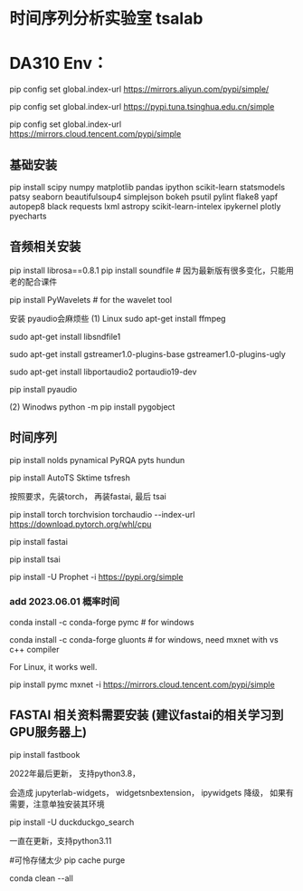 # 时间序列分析实验室 tsalab


# DA310  Env：

pip config set global.index-url https://mirrors.aliyun.com/pypi/simple/

pip config set global.index-url https://pypi.tuna.tsinghua.edu.cn/simple

pip config set global.index-url https://mirrors.cloud.tencent.com/pypi/simple

## 基础安装

pip install scipy numpy matplotlib pandas  ipython scikit-learn statsmodels patsy seaborn beautifulsoup4 simplejson bokeh psutil  pylint flake8 yapf autopep8 black requests lxml astropy scikit-learn-intelex ipykernel plotly pyecharts

## 音频相关安装

pip install librosa==0.8.1 pip install soundfile # 因为最新版有很多变化，只能用老的配合课件

pip install PyWavelets  # for the wavelet tool

安装 pyaudio会麻烦些
(1) Linux
sudo apt-get install ffmpeg

sudo apt-get install libsndfile1

sudo apt-get install gstreamer1.0-plugins-base gstreamer1.0-plugins-ugly

sudo apt-get install  libportaudio2 portaudio19-dev

pip install pyaudio

(2) Winodws
python -m pip install pygobject

## 时间序列

 pip install nolds pynamical PyRQA pyts hundun
 
 pip install  AutoTS Sktime tsfresh

 按照要求，先装torch， 再装fastai, 最后 tsai

 pip install torch torchvision torchaudio --index-url https://download.pytorch.org/whl/cpu

 pip install fastai

 pip install tsai

 pip install -U Prophet -i https://pypi.org/simple

 ### add 2023.06.01 概率时间
 conda install -c conda-forge pymc # for windows

 conda install -c conda-forge gluonts # for windows, need mxnet with vs c++ compiler

 For Linux, it works well.
 
 pip install pymc mxnet -i https://mirrors.cloud.tencent.com/pypi/simple

## FASTAI 相关资料需要安装 (建议fastai的相关学习到GPU服务器上)

pip install fastbook

   2022年最后更新， 支持python3.8，

  会造成 jupyterlab-widgets， widgetsnbextension， ipywidgets  降级， 如果有需要，注意单独安装其环境

pip install -U duckduckgo_search

   一直在更新，支持python3.11

 #可怜存储太少
pip cache purge

conda clean --all
